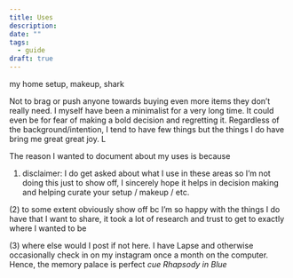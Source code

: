 ```yaml
---
title: Uses
description: 
date: ""
tags:
  - guide
draft: true
---
```

my home setup, makeup, shark

  

Not to brag or push anyone towards buying even more items they don’t really need. I myself have been a minimalist for a very long time. It could even be for fear of making a bold decision and regretting it. Regardless of the background/intention, I tend to have few things but the things I do have bring me great great joy. L

  

The reason I wanted to document about my uses is because

1) disclaimer: I do get asked about what I use in these areas so I’m not doing this just to show off, I sincerely hope it helps in decision making and helping curate your setup / makeup / etc.

(2) to some extent obviously show off bc I’m so happy with the things I do have that I want to share, it took a lot of research and trust to get to exactly where I wanted to be

(3) where else would I post if not here. I have Lapse and otherwise occasionally check in on my instagram once a month on the computer. Hence, the memory palace is perfect *cue Rhapsody in Blue*